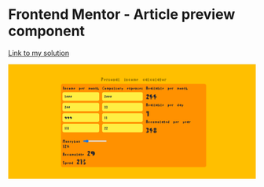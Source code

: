 # Frontend Mentor - Article preview component

[Link to my solution](https://personal-income-calculator.vercel.app/)

![](/1png.png)
